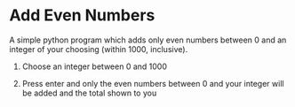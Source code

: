 # Add Even Numbers

A simple python program which adds only even numbers between 0 and an integer of your choosing (within 1000, inclusive).

1. Choose an integer between 0 and 1000

2. Press enter and only the even numbers between 0 and your integer will be added and the total shown to you

